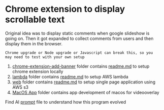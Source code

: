 # Chrome extension to display scrollable text

Original idea was to display static comments when google slideshow is going on. Then it got expanded to collect comments from users and then display them in the browser.

```
Chrome upgrade or Node upgrade or Javascript can break this, so you may need to test with your own setup
```

1. [chrome-extension-add-banner](/chrome-extension-add-banner/) folder contains [readme.md](/chrome-extension-add-banner/readme.md) to setup chrome extension locally
2. [lambda](/lambda/) folder contains [readme.md](/lambda/readme.md) to setup AWS lambda
3. [web](/web/) folder contains [readme.md](/web/readme.md) to setup single page application using AWS s3
4. [MacOS App](/VideoOverlayApp-ext/) folder contains app development of macos for videooverlay

Find AI [prompt](/ai-prompt/chrome-extension-development.pdf) file to understand how this program evolved

